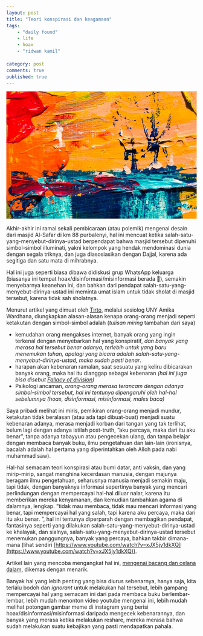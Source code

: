 ```yaml
---
layout: post
title: "Teori konspirasi dan keagamaan"
tags: 
    - "daily found"
    - life
    - hoax
    - "ridwan kamil"

category: post
comments: true
published: true
---
```


![](/images/posts/photo-1524664399170-77e7118fdb6d.jpeg)

Akhir-akhir ini ramai sekali pembicaraan (atau polemik) mengenai desain dari masjid Al-Safar di km 88 purbalenyi, hal ini mencuat ketika salah-satu-yang-menyebut-dirinya-ustad berpendapat bahwa masjid tersebut dipenuhi simbol-simbol illuminati, yakni kelompok yang hendak mendominasi dunia dengan segala triknya, dan juga diasosiasikan dengan Dajjal, karena ada segitiga dan satu mata di mihrabnya.

Hal ini juga seperti biasa dibawa didiskusi grup WhatsApp keluarga (biasanya ini tempat hoax/disinformasi/misinformasi berada 🤣), semakin menyebarnya keanehan ini, dan bahkan dari pendapat salah-satu-yang-menyebut-dirinya-ustad ini meminta umat islam untuk tidak sholat di masjid tersebut, karena tidak sah sholatnya.

Menurut artikel yang dimuat oleh [Tirto](https://tirto.id/mengapa-orang-takut-pada-simbol-illuminati-dan-teori-konspirasi-ecf1), melalui sosiolog UNY Amika Wardhana, diungkapkan alasan-alasan kenapa orang-orang menjadi seperti ketakutan dengan simbol-simbol adalah (_tulisan miring_ tambahan dari saya)
- kemudahan orang mengakses internet, banyak orang yang ingin terkenal dengan menyebarkan hal yang konspiratif, _dan banyak yang merasa hal tersebut benar adanya, terlebih untuk yang baru menemukan tuhan, apalagi yang bicara adalah salah-satu-yang-menyebut-dirinya-ustad, maka sudah pasti benar_.
- harapan akan kebenaran ramalan, saat sesuatu yang keliru dibicarakan banyak orang, maka hal itu dianggap sebagai kebenaran _(hal ini juga bisa disebut [Fallacy of division](https://en.wikipedia.org/wiki/Fallacy_of_division))_
- Psikologi ancaman, _orang-orang merasa terancam dengan adanya simbol-simbol tersebut, hal ini tentunya dipengaruhi oleh hal-hal sebelumnya (hoax, disinformasi, misinformasi, males baca)_

Saya pribadi melihat ini miris, pemikiran orang-orang menjadi mundur, ketakutan tidak beralasan (atau ada tapi dibuat-buat) menjadi suatu kebenaran adanya, merasa menjadi korban dari tangan yang tak terlihat, belum lagi dengan adanya istilah post-truth, ”aku percaya, maka dari itu aku benar”, tanpa adanya tabayyun atau pengecekan ulang, dan tanpa belajar dengan membaca banyak buku, ilmu pengetahuan dan lain-lain (ironisnya, bacalah adalah hal pertama yang diperintahkan oleh Alloh pada nabi muhammad saw). 

Hal-hal semacam teori konspirasi atau bumi datar, anti vaksin, dan yang mirip-mirip, sangat menghina kecerdasan manusia, dengan majunya beragam ilmu pengetahuan, seharusnya manusia menjadi semakin maju, tapi tidak, dengan banyaknya informasi sepertinya banyak yang mencari perlindungan dengan mempercayai hal-hal diluar nalar, karena itu memberikan mereka kenyamanan, dan kemudian tambahkan agama di dalamnya, lengkap. ”tidak mau membaca, tidak mau mencari informasi yang benar, tapi mempercayai hal yang salah, tapi karena aku percaya, maka dari itu aku benar. ”, hal ini tentunya diperparah dengan membagikan pendapat, fantasinya seperti yang dilakukan salah-satu-yang-menyebut-dirinya-ustad ke khalayak, dan sialnya, salah-satu-yang-menyebut-dirinya-ustad tersebut menemukan panggungnya, banyak yang percaya, bahkan takbir dimana-mana (lihat sendiri [https://www.youtube.com/watch?v=xJX5jy1dkXQ](https://www.youtube.com/watch?v=xJX5jy1dkXQ)).

Artikel lain yang mencoba mengangkat hal ini, [mengenai bacang dan celana dalam](https://medium.com/@irfanamalee_69221/mengapa-bacang-dan-cd-mengandung-simbol-iluminati-3ed0e7f709e1), dikemas dengan menarik.

Banyak hal yang lebih penting yang bisa diurus sebenarnya, hanya saja, kita terlalu bodoh dan _ignorant_ untuk melakukan hal tersebut, lebih gampang mempercayai hal yang semacam ini dari pada membaca buku berlembar-lembar, lebih mudah menonton video youtube mengenai ini, lebih mudah melihat potongan gambar meme di instagram yang berisi hoax/disinformasi/misinformasi daripada mengecek kebenarannya, dan banyak yang merasa ketika melakukan reshare, mereka merasa bahwa sudah melakukan suatu kebajikan yang pasti mendapatkan pahala.
